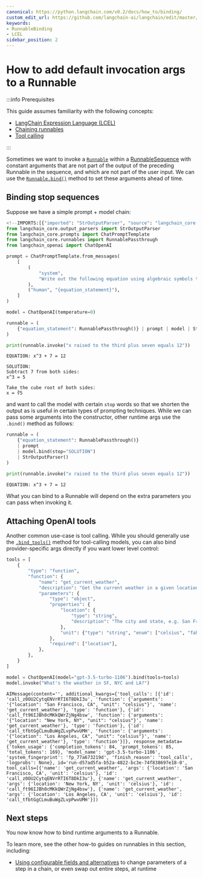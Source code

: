 ```yaml
---
canonical: https://python.langchain.com/v0.2/docs/how_to/binding/
custom_edit_url: https://github.com/langchain-ai/langchain/edit/master/docs/docs/how_to/binding.ipynb
keywords:
- RunnableBinding
- LCEL
sidebar_position: 2
---
```


# How to add default invocation args to a Runnable

:::info Prerequisites

This guide assumes familiarity with the following concepts:
- [LangChain Expression Language (LCEL)](/docs/concepts/#langchain-expression-language)
- [Chaining runnables](/docs/how_to/sequence/)
- [Tool calling](/docs/how_to/tool_calling)

:::

Sometimes we want to invoke a [`Runnable`](https://api.python.langchain.com/en/latest/runnables/langchain_core.runnables.base.Runnable.html) within a [RunnableSequence](https://api.python.langchain.com/en/latest/runnables/langchain_core.runnables.base.RunnableSequence.html) with constant arguments that are not part of the output of the preceding Runnable in the sequence, and which are not part of the user input. We can use the [`Runnable.bind()`](https://api.python.langchain.com/en/latest/runnables/langchain_core.runnables.base.Runnable.html#langchain_core.runnables.base.Runnable.bind) method to set these arguments ahead of time.

## Binding stop sequences

Suppose we have a simple prompt + model chain:

```python
<!--IMPORTS:[{"imported": "StrOutputParser", "source": "langchain_core.output_parsers", "docs": "https://api.python.langchain.com/en/latest/output_parsers/langchain_core.output_parsers.string.StrOutputParser.html", "title": "How to add default invocation args to a Runnable"}, {"imported": "ChatPromptTemplate", "source": "langchain_core.prompts", "docs": "https://api.python.langchain.com/en/latest/prompts/langchain_core.prompts.chat.ChatPromptTemplate.html", "title": "How to add default invocation args to a Runnable"}, {"imported": "RunnablePassthrough", "source": "langchain_core.runnables", "docs": "https://api.python.langchain.com/en/latest/runnables/langchain_core.runnables.passthrough.RunnablePassthrough.html", "title": "How to add default invocation args to a Runnable"}, {"imported": "ChatOpenAI", "source": "langchain_openai", "docs": "https://api.python.langchain.com/en/latest/chat_models/langchain_openai.chat_models.base.ChatOpenAI.html", "title": "How to add default invocation args to a Runnable"}]-->
from langchain_core.output_parsers import StrOutputParser
from langchain_core.prompts import ChatPromptTemplate
from langchain_core.runnables import RunnablePassthrough
from langchain_openai import ChatOpenAI

prompt = ChatPromptTemplate.from_messages(
    [
        (
            "system",
            "Write out the following equation using algebraic symbols then solve it. Use the format\n\nEQUATION:...\nSOLUTION:...\n\n",
        ),
        ("human", "{equation_statement}"),
    ]
)

model = ChatOpenAI(temperature=0)

runnable = (
    {"equation_statement": RunnablePassthrough()} | prompt | model | StrOutputParser()
)

print(runnable.invoke("x raised to the third plus seven equals 12"))
```
```output
EQUATION: x^3 + 7 = 12

SOLUTION: 
Subtract 7 from both sides:
x^3 = 5

Take the cube root of both sides:
x = ∛5
```
and want to call the model with certain `stop` words so that we shorten the output as is useful in certain types of prompting techniques. While we can pass some arguments into the constructor, other runtime args use the `.bind()` method as follows:

```python
runnable = (
    {"equation_statement": RunnablePassthrough()}
    | prompt
    | model.bind(stop="SOLUTION")
    | StrOutputParser()
)

print(runnable.invoke("x raised to the third plus seven equals 12"))
```
```output
EQUATION: x^3 + 7 = 12
```
What you can bind to a Runnable will depend on the extra parameters you can pass when invoking it.

## Attaching OpenAI tools

Another common use-case is tool calling. While you should generally use the [`.bind_tools()`](/docs/how_to/tool_calling) method for tool-calling models, you can also bind provider-specific args directly if you want lower level control:

```python
tools = [
    {
        "type": "function",
        "function": {
            "name": "get_current_weather",
            "description": "Get the current weather in a given location",
            "parameters": {
                "type": "object",
                "properties": {
                    "location": {
                        "type": "string",
                        "description": "The city and state, e.g. San Francisco, CA",
                    },
                    "unit": {"type": "string", "enum": ["celsius", "fahrenheit"]},
                },
                "required": ["location"],
            },
        },
    }
]
```

```python
model = ChatOpenAI(model="gpt-3.5-turbo-1106").bind(tools=tools)
model.invoke("What's the weather in SF, NYC and LA?")
```

```output
AIMessage(content='', additional_kwargs={'tool_calls': [{'id': 'call_z0OU2CytqENVrRTI6T8DkI3u', 'function': {'arguments': '{"location": "San Francisco, CA", "unit": "celsius"}', 'name': 'get_current_weather'}, 'type': 'function'}, {'id': 'call_ft96IJBh0cMKkQWrZjNg4bsw', 'function': {'arguments': '{"location": "New York, NY", "unit": "celsius"}', 'name': 'get_current_weather'}, 'type': 'function'}, {'id': 'call_tfbtGgCLmuBuWgZLvpPwvUMH', 'function': {'arguments': '{"location": "Los Angeles, CA", "unit": "celsius"}', 'name': 'get_current_weather'}, 'type': 'function'}]}, response_metadata={'token_usage': {'completion_tokens': 84, 'prompt_tokens': 85, 'total_tokens': 169}, 'model_name': 'gpt-3.5-turbo-1106', 'system_fingerprint': 'fp_77a673219d', 'finish_reason': 'tool_calls', 'logprobs': None}, id='run-d57ad5fa-b52a-4822-bc3e-74f838697e18-0', tool_calls=[{'name': 'get_current_weather', 'args': {'location': 'San Francisco, CA', 'unit': 'celsius'}, 'id': 'call_z0OU2CytqENVrRTI6T8DkI3u'}, {'name': 'get_current_weather', 'args': {'location': 'New York, NY', 'unit': 'celsius'}, 'id': 'call_ft96IJBh0cMKkQWrZjNg4bsw'}, {'name': 'get_current_weather', 'args': {'location': 'Los Angeles, CA', 'unit': 'celsius'}, 'id': 'call_tfbtGgCLmuBuWgZLvpPwvUMH'}])
```

## Next steps

You now know how to bind runtime arguments to a Runnable.

To learn more, see the other how-to guides on runnables in this section, including:

- [Using configurable fields and alternatives](/docs/how_to/configure) to change parameters of a step in a chain, or even swap out entire steps, at runtime